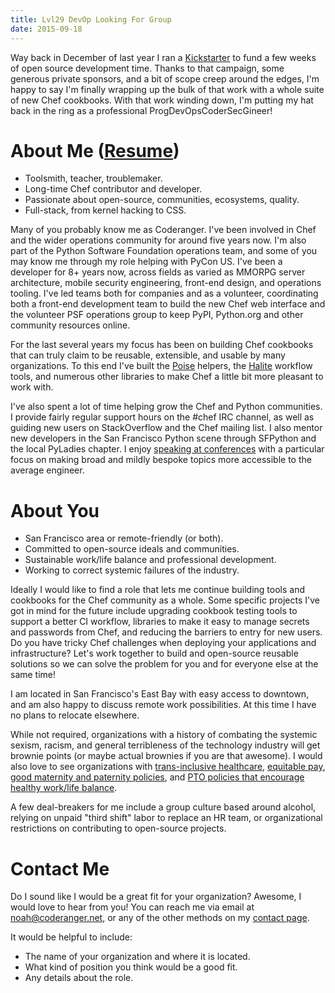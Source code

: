 ```yaml
---
title: Lvl29 DevOp Looking For Group
date: 2015-09-18
---
```


Way back in December of last year I ran a [Kickstarter](https://www.kickstarter.com/projects/coderanger/delightful-application-deployment-with-chef) to fund a few weeks of
open source development time. Thanks to that campaign, some generous private
sponsors, and a bit of scope creep around the edges, I'm happy to say I'm finally
wrapping up the bulk of that work with a whole suite of new Chef cookbooks. With
that work winding down, I'm putting my hat back in the ring as a professional
ProgDevOpsCoderSecGineer!

# About Me ([Resume](/resume/))

* Toolsmith, teacher, troublemaker.
* Long-time Chef contributor and developer.
* Passionate about open-source, communities, ecosystems, quality.
* Full-stack, from kernel hacking to CSS.

Many of you probably know me as Coderanger. I've been involved in Chef and the
wider operations community for around five years now. I'm also part of the
Python Software Foundation operations team, and some of you may know me through
my role helping with PyCon US. I've been a developer for 8+ years now, across
fields as varied as MMORPG server architecture, mobile security engineering,
front-end design, and operations tooling. I've led teams both for companies and
as a volunteer, coordinating both a front-end development team to build the
new Chef web interface and the volunteer PSF operations group to keep
PyPI, Python.org and other community resources online.

For the last several years my focus has been on building Chef cookbooks that
can truly claim to be reusable, extensible, and usable by many organizations.
To this end I've built the [Poise](https://github.com/poise/poise) helpers,
the [Halite](https://github.com/poise/halite) workflow tools, and numerous other
libraries to make Chef a little bit more pleasant to work with.

I've also spent a lot of time helping grow the Chef and Python communities. I
provide fairly regular support hours on the #chef IRC channel, as well as
guiding new users on StackOverflow and the Chef mailing list. I also mentor
new developers in the San Francisco Python scene through SFPython and the local
PyLadies chapter. I enjoy [speaking at conferences](/talks/) with a particular
focus on making broad and mildly bespoke topics more accessible to the average
engineer.

# About You

* San Francisco area or remote-friendly (or both).
* Committed to open-source ideals and communities.
* Sustainable work/life balance and professional development.
* Working to correct systemic failures of the industry.

Ideally I would like to find a role that lets me continue building tools and
cookbooks for the Chef community as a whole. Some specific projects I've got in
mind for the future include upgrading cookbook testing tools to support a better
CI workflow, libraries to make it easy to manage secrets and passwords from
Chef, and reducing the barriers to entry for new users. Do you have tricky Chef
challenges when deploying your applications and infrastructure? Let's work
together to build and open-source reusable solutions so we can solve the problem
for you and for everyone else at the same time!

I am located in San Francisco's East Bay with easy access to downtown, and am
also happy to discuss remote work possibilities. At this time I have no plans
to relocate elsewhere.

While not required, organizations with a history of combating the systemic
sexism, racism, and general terribleness of the technology industry will get
brownie points (or maybe actual brownies if you are that awesome). I would
also love to see organizations with [trans-inclusive healthcare](http://microactivism.wikia.com/wiki/Micro-Activism_Wiki),
[equitable pay](https://modelviewculture.com/news/lets-talk-about-pay), [good
maternity and paternity policies](https://www.youtube.com/watch?v=zIhKAQX5izw),
and [PTO policies that encourage healthy work/life balance](https://jacobian.org/writing/unlimited-vacation/).

A few deal-breakers for me include a group culture based around alcohol, relying
on unpaid "third shift" labor to replace an HR team, or organizational
restrictions on contributing to open-source projects.

# Contact Me

Do I sound like I would be a great fit for your organization? Awesome, I
would love to hear from you! You can reach me via email at <a href="&#x6d;&#97;&#x69;&#108;&#x74;&#111;&#x3a;&#110;&#111;&#x61;&#104;&#x40;&#x63;&#x6f;&#x64;&#101;&#114;&#x61;&#110;&#103;&#101;&#x72;&#46;&#110;&#x65;&#x74;">&#110;&#x6f;&#97;&#x68;&#x40;&#x63;&#111;&#100;&#101;&#x72;&#x61;&#x6e;&#x67;&#x65;&#114;&#46;&#110;&#x65;&#x74;</a>,
or any of the other methods on my [contact page](/contact/).

It would be helpful to include:

* The name of your organization and where it is located.
* What kind of position you think would be a good fit.
* Any details about the role.
